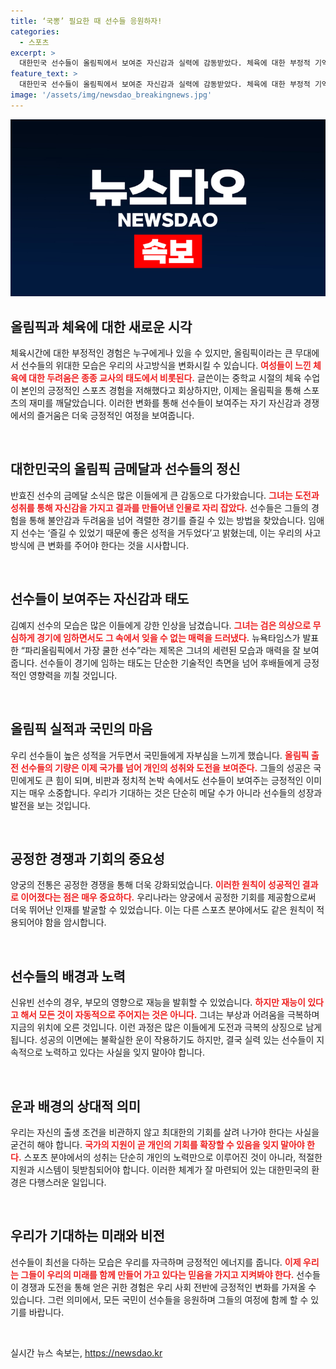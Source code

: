 ```yaml
---
title: ‘국뽕’ 필요한 때 선수들 응원하자!
categories:
  - 스포츠
excerpt: >
  대한민국 선수들이 올림픽에서 보여준 자신감과 실력에 감동받았다. 체육에 대한 부정적 기억을 뒤로하고, 이제는 당당한 모습으로 세계 무대에서 활약하는 그들의 경기를 즐기고 싶다. 뜨거운 응원이 필요한 지금, 국위 선양보다 더 중요한 건 젊은 선수들과 함께하는 자부심이다!
feature_text: >
  대한민국 선수들이 올림픽에서 보여준 자신감과 실력에 감동받았다. 체육에 대한 부정적 기억을 뒤로하고, 이제는 당당한 모습으로 세계 무대에서 활약하는 그들의 경기를 즐기고 싶다. 뜨거운 응원이 필요한 지금, 국위 선양보다 더 중요한 건 젊은 선수들과 함께하는 자부심이다!
image: '/assets/img/newsdao_breakingnews.jpg'
---
```


<p><img src="/assets/img/newsdao_breakingnews.jpg" alt="firstkoreanews 속보" /></p>

<h2 data-ke-size="size26">올림픽과 체육에 대한 새로운 시각</h2>

<p data-ke-size="size16">체육시간에 대한 부정적인 경험은 누구에게나 있을 수 있지만, 올림픽이라는 큰 무대에서 선수들의 위대한 모습은 우리의 사고방식을 변화시킬 수 있습니다. <b><span style="color: #ee2323;">여성들이 느낀 체육에 대한 두려움은 종종 교사의 태도에서 비롯된다.</span></b> 글쓴이는 중학교 시절의 체육 수업이 본인의 긍정적인 스포츠 경험을 저해했다고 회상하지만, 이제는 올림픽을 통해 스포츠의 재미를 깨달았습니다. 이러한 변화를 통해 선수들이 보여주는 자기 자신감과 경쟁에서의 즐거움은 더욱 긍정적인 여정을 보여줍니다.</p>

<p data-ke-size="size16">&nbsp;</p>

<h2 data-ke-size="size26">대한민국의 올림픽 금메달과 선수들의 정신</h2>

<p data-ke-size="size16">반효진 선수의 금메달 소식은 많은 이들에게 큰 감동으로 다가왔습니다. <b><span style="color: #ee2323;">그녀는 도전과 성취를 통해 자신감을 가지고 결과를 만들어낸 인물로 자리 잡았다.</span></b> 선수들은 그들의 경험을 통해 불안감과 두려움을 넘어 격렬한 경기를 즐길 수 있는 방법을 찾았습니다. 임애지 선수는 ‘즐길 수 있었기 때문에 좋은 성적을 거두었다’고 밝혔는데, 이는 우리의 사고방식에 큰 변화를 주어야 한다는 것을 시사합니다.</p>

<p data-ke-size="size16">&nbsp;</p>

<h2 data-ke-size="size26">선수들이 보여주는 자신감과 태도</h2>

<p data-ke-size="size16">김예지 선수의 모습은 많은 이들에게 강한 인상을 남겼습니다. <b><span style="color: #ee2323;">그녀는 검은 의상으로 무심하게 경기에 임하면서도 그 속에서 잊을 수 없는 매력을 드러냈다.</span></b> 뉴욕타임스가 발표한 “파리올림픽에서 가장 쿨한 선수”라는 제목은 그녀의 세련된 모습과 매력을 잘 보여줍니다. 선수들이 경기에 임하는 태도는 단순한 기술적인 측면을 넘어 후배들에게 긍정적인 영향력을 끼칠 것입니다.</p>

<p data-ke-size="size16">&nbsp;</p>

<h2 data-ke-size="size26">올림픽 실적과 국민의 마음</h2>

<p data-ke-size="size16">우리 선수들이 높은 성적을 거두면서 국민들에게 자부심을 느끼게 했습니다. <b><span style="color: #ee2323;">올림픽 출전 선수들의 기량은 이제 국가를 넘어 개인의 성취와 도전을 보여준다.</span></b> 그들의 성공은 국민에게도 큰 힘이 되며, 비판과 정치적 논박 속에서도 선수들이 보여주는 긍정적인 이미지는 매우 소중합니다. 우리가 기대하는 것은 단순히 메달 수가 아니라 선수들의 성장과 발전을 보는 것입니다.</p>

<p data-ke-size="size16">&nbsp;</p>

<h2 data-ke-size="size26">공정한 경쟁과 기회의 중요성</h2>

<p data-ke-size="size16">양궁의 전통은 공정한 경쟁을 통해 더욱 강화되었습니다. <b><span style="color: #ee2323;">이러한 원칙이 성공적인 결과로 이어졌다는 점은 매우 중요하다.</span></b> 우리나라는 양궁에서 공정한 기회를 제공함으로써 더욱 뛰어난 인재를 발굴할 수 있었습니다. 이는 다른 스포츠 분야에서도 같은 원칙이 적용되어야 함을 암시합니다.</p>

<p data-ke-size="size16">&nbsp;</p>

<h2 data-ke-size="size26">선수들의 배경과 노력</h2>

<p data-ke-size="size16">신유빈 선수의 경우, 부모의 영향으로 재능을 발휘할 수 있었습니다. <b><span style="color: #ee2323;">하지만 재능이 있다고 해서 모든 것이 자동적으로 주어지는 것은 아니다.</span></b> 그녀는 부상과 어려움을 극복하며 지금의 위치에 오른 것입니다. 이런 과정은 많은 이들에게 도전과 극복의 상징으로 남게 됩니다. 성공의 이면에는 불확실한 운이 작용하기도 하지만, 결국 실력 있는 선수들이 지속적으로 노력하고 있다는 사실을 잊지 말아야 합니다.</p>

<p data-ke-size="size16">&nbsp;</p>

<h2 data-ke-size="size26">운과 배경의 상대적 의미</h2>

<p data-ke-size="size16">우리는 자신의 출생 조건을 비관하지 않고 최대한의 기회를 살려 나가야 한다는 사실을 굳건히 해야 합니다. <b><span style="color: #ee2323;">국가의 지원이 곧 개인의 기회를 확장할 수 있음을 잊지 말아야 한다.</span></b> 스포츠 분야에서의 성취는 단순히 개인의 노력만으로 이루어진 것이 아니라, 적절한 지원과 시스템이 뒷받침되어야 합니다. 이러한 체계가 잘 마련되어 있는 대한민국의 환경은 다행스러운 일입니다.</p>

<p data-ke-size="size16">&nbsp;</p>

<h2 data-ke-size="size26">우리가 기대하는 미래와 비전</h2>

<p data-ke-size="size16">선수들이 최선을 다하는 모습은 우리를 자극하며 긍정적인 에너지를 줍니다. <b><span style="color: #ee2323;">이제 우리는 그들이 우리의 미래를 함께 만들어 가고 있다는 믿음을 가지고 지켜봐야 한다.</span></b> 선수들이 경쟁과 도전을 통해 얻은 귀한 경험은 우리 사회 전반에 긍정적인 변화를 가져올 수 있습니다. 그런 의미에서, 모든 국민이 선수들을 응원하며 그들의 여정에 함께 할 수 있기를 바랍니다.</p> 

<p data-ke-size="size16">&nbsp;</p>
실시간 뉴스 속보는, <a href="https://newsdao.kr" rel="dofollow">https://newsdao.kr</a>


